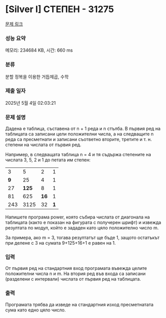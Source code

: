 # [Silver I] СТЕПЕН - 31275 

[문제 링크](https://www.acmicpc.net/problem/31275) 

### 성능 요약

메모리: 234684 KB, 시간: 660 ms

### 분류

분할 정복을 이용한 거듭제곱, 수학

### 제출 일자

2025년 5월 4일 02:03:21

### 문제 설명

<p>Дадена е таблица, съставена от n + 1 реда и n стълба. В първия ред на таблицата са записани цели положителни числа, а на следващите n реда са пресметнати и записани съответно вторите, третите и т. н. степени на числата от първия ред.</p>

<p>Например, в следващата таблица n = 4 и тя съдържа степените на числата 3, 5, 2 и 1 до петата им степен:</p>

<table class="table table-bordered table-center-30 td-center">
	<tbody>
		<tr>
			<td>3</td>
			<td>5</td>
			<td>2</td>
			<td>1</td>
		</tr>
		<tr>
			<td><strong>9</strong></td>
			<td>25</td>
			<td>4</td>
			<td>1</td>
		</tr>
		<tr>
			<td>27</td>
			<td><strong>125</strong></td>
			<td>8</td>
			<td>1</td>
		</tr>
		<tr>
			<td>81</td>
			<td>625</td>
			<td><strong>16</strong></td>
			<td>1</td>
		</tr>
		<tr>
			<td>243</td>
			<td>3125</td>
			<td>32</td>
			<td><strong>1</strong></td>
		</tr>
	</tbody>
</table>

<p>Напишете програма power, която събира числата от диагонала на таблицата (както е показан на фигурата с получерен шрифт) и извежда резултата по модул, който е зададен като цяло положително число m.</p>

<p>За примера, ако m = 3, тогава резултатът ще бъде 1, защото остатъкът при делене с 3 на сумата 9+125+16+1 е равен на 1.</p>

### 입력 

 <p>От първия ред на стандартния вход програмата въвежда целите положителни числа n и m. На втория ред във входа са записани (разделени с интервали) числата от първия ред на таблицата.</p>

### 출력 

 <p>Програмата трябва да изведе на стандартния изход пресметнатата сума като едно цяло число.</p>

